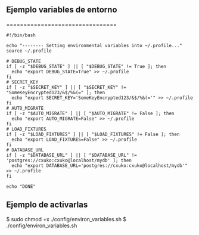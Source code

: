 ## Ejemplo variables de entorno
================================

```
#!/bin/bash

echo "-------- Setting environmental variables into ~/.profile..."
source ~/.profile

# DEBUG_STATE
if [ -z "$DEBUG_STATE" ] || [ "$DEBUG_STATE" != True ]; then
  echo "export DEBUG_STATE=True" >> ~/.profile
fi
# SECRET_KEY
if [ -z "$SECRET_KEY" ] || [ "$SECRET_KEY" != "SomeKeyEncrypted123/&$/%&(=" ]; then
  echo "export SECRET_KEY='SomeKeyEncrypted123/&$/%&(='" >> ~/.profile
fi
# AUTO_MIGRATE
if [ -z "$AUTO_MIGRATE" ] || [ "$AUTO_MIGRATE" != False ]; then
  echo "export AUTO_MIGRATE=False" >> ~/.profile
fi
# LOAD_FIXTURES
if [ -z "$LOAD_FIXTURES" ] || [ "$LOAD_FIXTURES" != False ]; then
  echo "export LOAD_FIXTURES=False" >> ~/.profile
fi
# DATABASE_URL
if [ -z "$DATABASE_URL" ] || [ "$DATABASE_URL" != 'postgres://cxuko:cxuko@localhost/mydb' ]; then
  echo "export DATABASE_URL='postgres://cxuko:cxuko@localhost/mydb'" >> ~/.profile
fi

echo "DONE"

```




## Ejemplo de activarlas
$ sudo chmod +x ./config/environ_variables.sh
$ ./config/environ_variables.sh